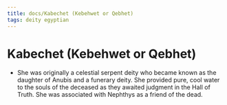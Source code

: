 ```yaml
---
title: docs/Kabechet (Kebehwet or Qebhet)
tags: deity egyptian
---
```


# Kabechet (Kebehwet or Qebhet)
- She was originally a celestial serpent deity who became known as the daughter of Anubis and a funerary deity. She provided pure, cool water to the souls of the deceased as they awaited judgment in the Hall of Truth. She was associated with Nephthys as a friend of the dead.